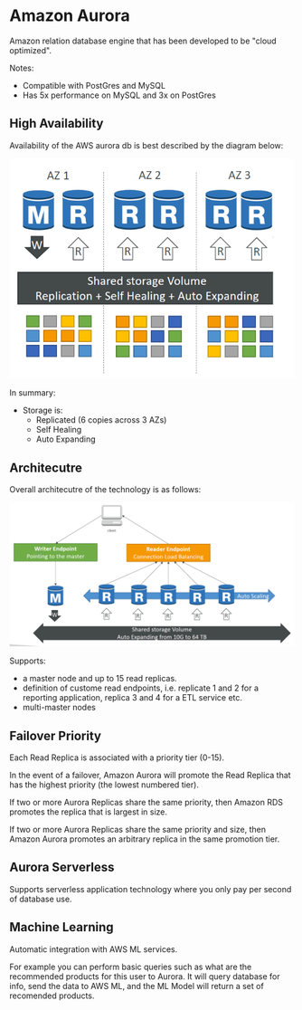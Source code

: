 # Amazon Aurora

Amazon relation database engine that has been developed to be "cloud optimized".

Notes:
- Compatible with PostGres and MySQL
- Has 5x performance on MySQL and 3x on PostGres

## High Availability

Availability of the AWS aurora db is best described by the diagram below:

![](./../../../img/aurora_design.png)

In summary: 
- Storage is: 
    - Replicated (6 copies across 3 AZs)
    - Self Healing
    - Auto Expanding

## Architecutre

Overall architecutre of the technology is as follows: 

![](./../../../img/aurora_client_access.png)

Supports:
- a master node and up to 15 read replicas.
- definition of custome read endpoints, i.e. replicate 1 and 2 for a reporting application, replica 3 and 4 for a ETL service etc.
- multi-master nodes

## Failover Priority

Each Read Replica is associated with a priority tier (0-15). 

In the event of a failover, Amazon Aurora will promote the Read Replica that has the highest priority (the lowest numbered tier). 

If two or more Aurora Replicas share the same priority, then Amazon RDS promotes the replica that is largest in size. 

If two or more Aurora Replicas share the same priority and size, then Amazon Aurora promotes an arbitrary replica in the same promotion tier.

## Aurora Serverless

Supports serverless application technology where you only pay per second of database use.

## Machine Learning

Automatic integration with AWS ML services.

For example you can perform basic queries such as what are the recommended products for this user to Aurora. It will query database for info, send the data to AWS ML, and the ML Model will return a set of recomended products.